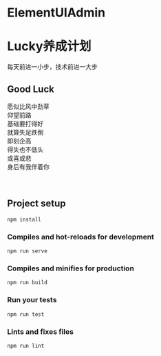 # ElementUIAdmin
# Lucky养成计划
每天前进一小步，技术前进一大步<br/>

## Good Luck
愿似比风中劲草<br/>
仰望前路<br/>
基础要打得好<br/>
就算失足跌倒<br/>
即刻企高<br/>
得失也不低头<br/>
或喜或悲<br/>
身后有我伴着你<br/>
<br/><br/>

## Project setup
```
npm install
```

### Compiles and hot-reloads for development
```
npm run serve
```

### Compiles and minifies for production
```
npm run build
```

### Run your tests
```
npm run test
```

### Lints and fixes files
```
npm run lint
```

<br/><br/><br/>

